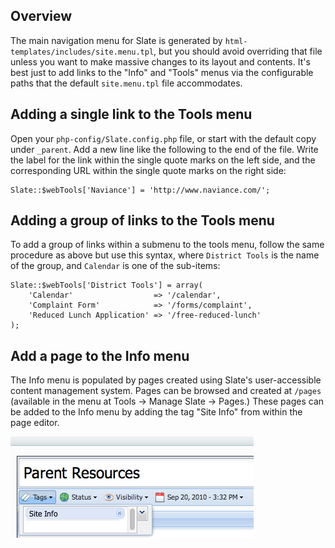 ## Overview
The main navigation menu for Slate is generated by `html-templates/includes/site.menu.tpl`, but you should avoid overriding that file
unless you want to make massive changes to its layout and contents. It's best just to add links to the "Info" and "Tools" menus via the
configurable paths that the default `site.menu.tpl` file accommodates.

## Adding a single link to the Tools menu
Open your `php-config/Slate.config.php` file, or start with the default copy under `_parent`. Add a new line like the following to the
end of the file. Write the label for the link within the single quote marks on the left side, and the corresponding URL within the
single quote marks on the right side:

```language-php
Slate::$webTools['Naviance'] = 'http://www.naviance.com/';
```

## Adding a group of links to the Tools menu
To add a group of links within a submenu to the tools menu, follow the same procedure as above but use this syntax, where `District Tools` is the name of the group, and `Calendar` is one of the sub-items:

```language-php
Slate::$webTools['District Tools'] = array(
	'Calendar'                  => '/calendar',
    'Complaint Form'            => '/forms/complaint',
    'Reduced Lunch Application' => '/free-reduced-lunch'
);
```

## Add a page to the Info menu
The Info menu is populated by pages created using Slate's user-accessible content management system. Pages can be browsed and created at
`/pages` (available in the menu at Tools&nbsp;&rarr; Manage Slate&nbsp;&rarr; Pages.) These pages can be added to the Info menu by adding the tag "Site Info" from within the page editor.

![The "Site Info" tag used in a page](site-info-tag.png)
